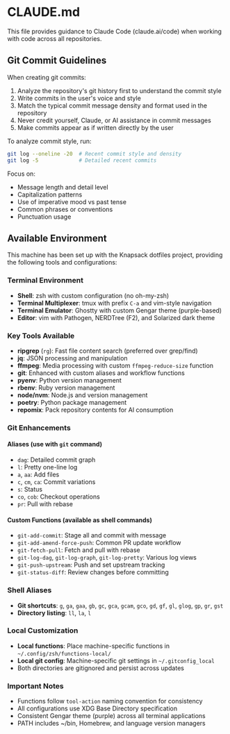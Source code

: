 # CLAUDE.md

This file provides guidance to Claude Code (claude.ai/code) when working with code across all repositories.

## Git Commit Guidelines

When creating git commits:
1. Analyze the repository's git history first to understand the commit style
2. Write commits in the user's voice and style
3. Match the typical commit message density and format used in the repository
4. Never credit yourself, Claude, or AI assistance in commit messages
5. Make commits appear as if written directly by the user

To analyze commit style, run:
```bash
git log --oneline -20  # Recent commit style and density
git log -5             # Detailed recent commits
```

Focus on:
- Message length and detail level
- Capitalization patterns
- Use of imperative mood vs past tense
- Common phrases or conventions
- Punctuation usage

## Available Environment

This machine has been set up with the Knapsack dotfiles project, providing the following tools and configurations:

### Terminal Environment
- **Shell**: zsh with custom configuration (no oh-my-zsh)
- **Terminal Multiplexer**: tmux with prefix `C-a` and vim-style navigation
- **Terminal Emulator**: Ghostty with custom Gengar theme (purple-based)
- **Editor**: vim with Pathogen, NERDTree (F2), and Solarized dark theme

### Key Tools Available
- **ripgrep** (`rg`): Fast file content search (preferred over grep/find)
- **jq**: JSON processing and manipulation
- **ffmpeg**: Media processing with custom `ffmpeg-reduce-size` function
- **git**: Enhanced with custom aliases and workflow functions
- **pyenv**: Python version management
- **rbenv**: Ruby version management
- **node/nvm**: Node.js and version management
- **poetry**: Python package management
- **repomix**: Pack repository contents for AI consumption

### Git Enhancements

#### Aliases (use with `git` command)
- `dag`: Detailed commit graph
- `l`: Pretty one-line log
- `a`, `aa`: Add files
- `c`, `cm`, `ca`: Commit variations
- `s`: Status
- `co`, `cob`: Checkout operations
- `pr`: Pull with rebase

#### Custom Functions (available as shell commands)
- `git-add-commit`: Stage all and commit with message
- `git-add-amend-force-push`: Common PR update workflow
- `git-fetch-pull`: Fetch and pull with rebase
- `git-log-dag`, `git-log-graph`, `git-log-pretty`: Various log views
- `git-push-upstream`: Push and set upstream tracking
- `git-status-diff`: Review changes before committing

### Shell Aliases
- **Git shortcuts**: `g`, `ga`, `gaa`, `gb`, `gc`, `gca`, `gcam`, `gco`, `gd`, `gf`, `gl`, `glog`, `gp`, `gr`, `gst`
- **Directory listing**: `ll`, `la`, `l`

### Local Customization
- **Local functions**: Place machine-specific functions in `~/.config/zsh/functions-local/`
- **Local git config**: Machine-specific git settings in `~/.gitconfig_local`
- Both directories are gitignored and persist across updates

### Important Notes
- Functions follow `tool-action` naming convention for consistency
- All configurations use XDG Base Directory specification
- Consistent Gengar theme (purple) across all terminal applications
- PATH includes ~/bin, Homebrew, and language version managers
